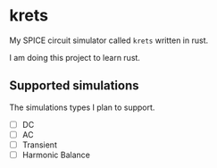 # krets

My SPICE circuit simulator called `krets` written in rust.

I am doing this project to learn rust.

## Supported simulations

The simulations types I plan to support.

- [ ] DC
- [ ] AC
- [ ] Transient
- [ ] Harmonic Balance
